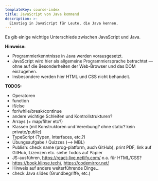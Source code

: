 ```yaml
---
templateKey: course-index
title: JavaScript von Java kommend
description: >-
  Einstieg in JavaScript für Leute, die Java kennen.
---
```


Es gib einige wichtige Unterschiede zwischen JavaScript und Java.

**Hinweise:**

- Programmierkenntnisse in Java werden vorausgesetzt.
- JavaScript wird hier als allgemeine Programmiersprache betrachtet
  — ohne auf die Besonderheiten der Web-Browser und das DOM einzugehen.
- Insbesondere werden hier HTML und CSS nicht behandelt.

**TODOS:**

- Operatoren
- function
- if/else
- for/while/break/continue
- andere wichtige Schleifen und Kontrollstrukturen?
- Arrays (+ map/filter etc?)
- Klassen (mit Konstruktoren und Vererbung? ohne static? kein private/public)
- TypeScript (Typen, Interfaces, etc.?)
- Übungsaufgabe / Quizzes (&xrarr; MBL)
- Publish: check name (prog-platform, auch GitHub), print PDF, link auf GitHub, Lizenzen etc. siehe Todos auf Papier
- JS-ausführen, https://react-live.netlify.com/ o.a. für HTML/CSS?
- https://book.klipse.tech/, https://codemirror.net/
- Hinweis auf andere weiterführende Dinge…
- check Java slides (Grundbegriffe, etc.)
